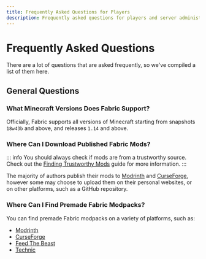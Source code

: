 ```yaml
---
title: Frequently Asked Questions for Players
description: Frequently asked questions for players and server administrators relating to Fabric.
---
```


# Frequently Asked Questions

There are a lot of questions that are asked frequently, so we've compiled a list of them here.

## General Questions

### What Minecraft Versions Does Fabric Support?

Officially, Fabric supports all versions of Minecraft starting from snapshots `18w43b` and above, and releases `1.14` and above.

### Where Can I Download Published Fabric Mods?

::: info
You should always check if mods are from a trustworthy source. Check out the [Finding Trustworthy Mods](./finding-mods.md) guide for more information.
:::

The majority of authors publish their mods to [Modrinth](https://modrinth.com/mods?g=categories:%27fabric%27) and [CurseForge](https://www.curseforge.com/minecraft/search?class=mc-mods&gameVersionTypeId=4), however some may choose to upload them on their personal websites, or on other platforms, such as a GitHub repository.

### Where Can I Find Premade Fabric Modpacks?

You can find premade Fabric modpacks on a variety of platforms, such as:

- [Modrinth](https://modrinth.com/modpacks?g=categories:%27fabric%27)
- [CurseForge](https://www.curseforge.com/minecraft/search?class=modpacks&gameVersionTypeId=4)
- [Feed The Beast](https://www.feed-the-beast.com/ftb-app)
- [Technic](https://www.technicpack.net/modpacks)
